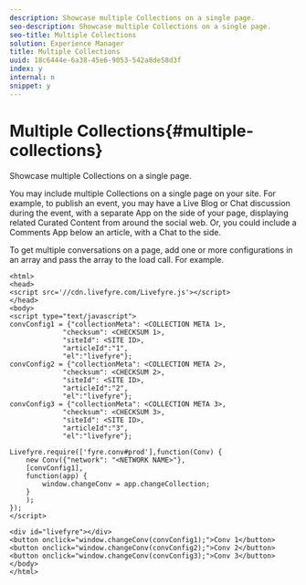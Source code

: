 ```yaml
---
description: Showcase multiple Collections on a single page.
seo-description: Showcase multiple Collections on a single page.
seo-title: Multiple Collections
solution: Experience Manager
title: Multiple Collections
uuid: 18c6444e-6a38-45e6-9053-542a8de58d3f
index: y
internal: n
snippet: y
---
```


# Multiple Collections{#multiple-collections}

Showcase multiple Collections on a single page.

You may include multiple Collections on a single page on your site. For example, to publish an event, you may have a Live Blog or Chat discussion during the event, with a separate App on the side of your page, displaying related Curated Content from around the social web. Or, you could include a Comments App below an article, with a Chat to the side.

To get multiple conversations on a page, add one or more configurations in an array and pass the array to the load call. For example.

```
<html> 
<head> 
<script src='//cdn.livefyre.com/Livefyre.js'></script> 
</head> 
<body> 
<script type="text/javascript"> 
convConfig1 = {"collectionMeta": <COLLECTION META 1>, 
             "checksum": <CHECKSUM 1>, 
             "siteId": <SITE ID>, 
             "articleId":"1", 
             "el":"livefyre"}; 
convConfig2 = {"collectionMeta": <COLLECTION META 2>, 
             "checksum": <CHECKSUM 2>, 
             "siteId": <SITE ID>, 
             "articleId":"2", 
             "el":"livefyre"}; 
convConfig3 = {"collectionMeta": <COLLECTION META 3>, 
             "checksum": <CHECKSUM 3>, 
             "siteId": <SITE ID>, 
             "articleId":"3", 
             "el":"livefyre"}; 
  
Livefyre.require(['fyre.conv#prod'],function(Conv) { 
    new Conv({"network": "<NETWORK NAME>"}, 
    [convConfig1], 
    function(app) {  
        window.changeConv = app.changeCollection; 
    } 
    ); 
}); 
</script> 
  
<div id="livefyre"></div> 
<button onclick="window.changeConv(convConfig1);">Conv 1</button> 
<button onclick="window.changeConv(convConfig2);">Conv 2</button> 
<button onclick="window.changeConv(convConfig3);">Conv 3</button> 
</body> 
</html>
```

